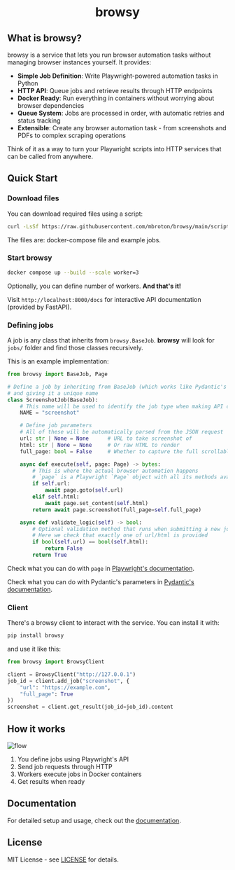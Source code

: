 <div align="center">
  <h1>browsy</h1>
</div>

## What is browsy?

browsy is a service that lets you run browser automation tasks without managing browser instances yourself. It provides:

- **Simple Job Definition**: Write Playwright-powered automation tasks in Python
- **HTTP API**: Queue jobs and retrieve results through HTTP endpoints
- **Docker Ready**: Run everything in containers without worrying about browser dependencies
- **Queue System**: Jobs are processed in order, with automatic retries and status tracking
- **Extensible**: Create any browser automation task - from screenshots and PDFs to complex scraping operations

Think of it as a way to turn your Playwright scripts into HTTP services that can be called from anywhere.

## Quick Start

### Download files

You can download required files using a script:
```bash
curl -LsSf https://raw.githubusercontent.com/mbroton/browsy/main/scripts/get.sh | sh
```

The files are: docker-compose file and example jobs.

### Start browsy

```bash
docker compose up --build --scale worker=3
```

Optionally, you can define number of workers. **And that's it!**

Visit `http://localhost:8000/docs` for interactive API documentation (provided by FastAPI).


### Defining jobs

A job is any class that inherits from `browsy.BaseJob`. **browsy** will look for `jobs/` folder and find those classes recursively.

This is an example implementation:
```python
from browsy import BaseJob, Page

# Define a job by inheriting from BaseJob (which works like Pydantic's BaseModel)
# and giving it a unique name
class ScreenshotJob(BaseJob):
    # This name will be used to identify the job type when making API calls
    NAME = "screenshot"

    # Define job parameters
    # All of these will be automatically parsed from the JSON request
    url: str | None = None      # URL to take screenshot of
    html: str | None = None     # Or raw HTML to render
    full_page: bool = False     # Whether to capture the full scrollable page

    async def execute(self, page: Page) -> bytes:
        # This is where the actual browser automation happens
        # `page` is a Playwright `Page` object with all its methods available
        if self.url:
            await page.goto(self.url)
        elif self.html:
            await page.set_content(self.html)
        return await page.screenshot(full_page=self.full_page)

    async def validate_logic(self) -> bool:
        # Optional validation method that runs when submitting a new job
        # Here we check that exactly one of url/html is provided
        if bool(self.url) == bool(self.html):
            return False
        return True
```

Check what you can do with `page` in [Playwright's documentation](https://playwright.dev/python/docs/api/class-page).

Check what you can do with Pydantic's parameters in [Pydantic's documentation](https://docs.pydantic.dev/latest/concepts/models/).


### Client

There's a browsy client to interact with the service. You can install it with:
```bash
pip install browsy
```

and use it like this:

```python
from browsy import BrowsyClient

client = BrowsyClient("http://127.0.0.1")
job_id = client.add_job("screenshot", {
    "url": "https://example.com",
    "full_page": True
})
screenshot = client.get_result(job_id=job_id).content
```

## How it works

![flow](.github/assets/flow.png)

1. You define jobs using Playwright's API
2. Send job requests through HTTP
3. Workers execute jobs in Docker containers
4. Get results when ready

## Documentation

For detailed setup and usage, check out the [documentation](https://broton.dev/).

## License

MIT License - see [LICENSE](LICENSE) for details.
